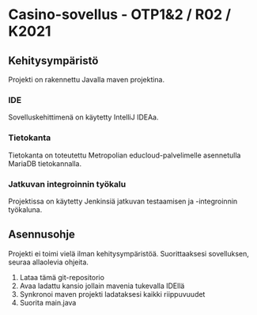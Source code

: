 # Casino-sovellus - OTP1&2 / R02 / K2021

## Kehitysympäristö
Projekti on rakennettu Javalla maven projektina.
### IDE
Sovelluskehittimenä on käytetty IntelliJ IDEAa.

### Tietokanta
Tietokanta on toteutettu Metropolian educloud-palvelimelle asennetulla MariaDB tietokannalla.

### Jatkuvan integroinnin työkalu
Projektissa on käytetty Jenkinsiä jatkuvan testaamisen ja -integroinnin työkaluna. 

## Asennusohje
Projekti ei toimi vielä ilman kehitysympäristöä. Suorittaaksesi sovelluksen, seuraa allaolevia ohjeita.

1. Lataa tämä git-repositorio
2. Avaa ladattu kansio jollain mavenia tukevalla IDEllä
3. Synkronoi maven projekti ladataksesi kaikki riippuvuudet
4. Suorita main.java 
